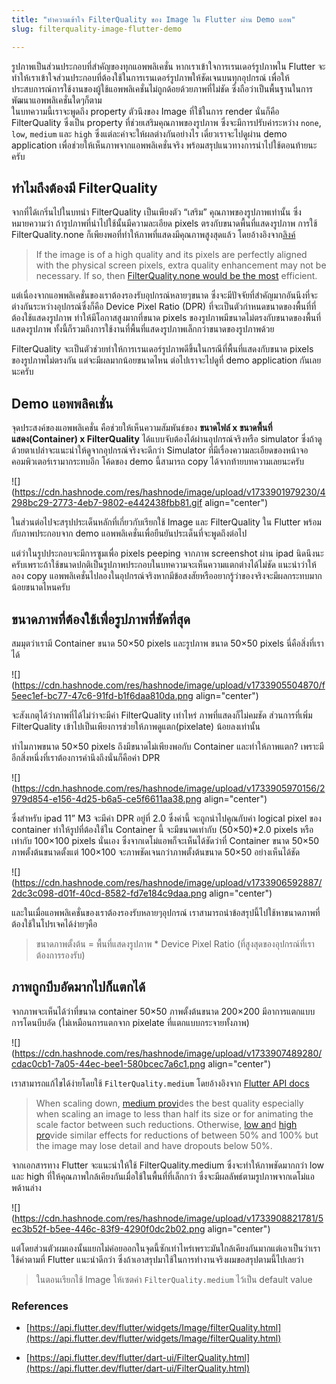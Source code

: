 ```yaml
---
title: "ทำความเข้าใจ FilterQuality ของ Image ใน Flutter ผ่าน Demo แอพ"
slug: filterquality-image-flutter-demo

---
```


รูปภาพเป็นส่วนประกอบที่สำคัญของทุกแอพพลิเคชั่น หากเราเข้าใจการเรนเดอร์รูปภาพใน Flutter จะทำให้เราเข้าใจส่วนประกอบที่ต้องใช้ในการเรนเดอร์รูปภาพให้ชัดเจนบนทุกอุปกรณ์ เพื่อให้ประสบการณ์การใช้งานของผู้ใช้แอพพลิเคชั่นไม่ถูกด้อยด้วยภาพที่ไม่ชัด ซึ่งถือว่าเป็นพื้นฐานในการพัฒนาแอพพลิเคชั่นใดๆก็ตาม  
ในบทความนี้เราจะพูดถึง property ตัวนึงของ Image ที่ใช้ในการ render นั่นก็คือ FilterQuality ซึ่งเป็น property ที่ช่วยเสริมคุณภาพของรูปภาพ ซึ่งจะมีการปรับค่าระหว่าง `none`, `low`, `medium` และ `high` ซึ่งแต่ละค่าจะให้ผลต่างกันอย่างไร เดี๋ยวเราจะไปดูผ่าน demo application เพื่อช่วยให้เห็นภาพจากแอพพลิเคชั่นจริง พร้อมสรุปแนวทางการนำไปใช้ตอนท้ายนะครับ

## ทำไมถึงต้องมี FilterQuality

จากที่ได้เกริ่นไปในบทนำ FilterQuality เป็นเพียงตัว “เสริม” คุณภาพของรูปภาพเท่านั้น ซึ่งหมายความว่า ถ้ารูปภาพที่นำไปใช้นั้นมีความละเอียด pixels ตรงกับขนาดพื้นที่แสดงรูปภาพ การใช้ FilterQuality.none ก็เพียงพอที่ทำให้ภาพที่แสดงมีคุณภาพสูงสุดแล้ว โดยอ้างอิงจาก[ลิงค์](https://api.flutter.dev/flutter/widgets/Image/filterQuality.html)

> If the image is of a high quality and its pixels are perfectly aligned with the physical screen pixels, extra quality enhancement may not be necessary. If so, then [FilterQuality.none would be the most](https://api.flutter.dev/flutter/dart-ui/FilterQuality.html) efficient.

แต่เนื่องจากแอพพลิเคชั่นของเราต้องรองรับอุปกรณ์หลายๆขนาด ซึ่งจะมีปัจจัยที่สำคัญมากอันนึงที่จะต่างกันระหว่างอุปกรณ์ซึ่งก็คือ Device Pixel Ratio (DPR) ที่จะเป็นตัวกำหนดขนาดของพื้นที่ที่ต้องใช้แสดงรูปภาพ ทำให้มีโอกาสสูงมากที่ขนาด pixels ของรูปภาพมีขนาดไม่ตรงกับขนาดของพื้นที่แสดงรูปภาพ ทั้งนี้ก็รวมถึงการใช้งานที่พื้นที่แสดงรูปภาพเล็กกว่าขนาดของรูปภาพด้วย

FilterQuality จะเป็นตัวช่วยทำให้การเรนเดอร์รูปภาพดีขึ้นในกรณีที่พื้นที่แสดงกับขนาด pixels ของรูปภาพไม่ตรงกัน แต่จะมีผลมากน้อยขนาดไหน ต่อไปเราจะไปดูที่ demo application กันเลยนะครับ

## Demo แอพพลิคเชั่น

จุดประสงค์ของแอพพลิเคชั่น คือช่วยให้เห็นความสัมพันธ์ของ **ขนาดไฟล์ x ขนาดพื้นที่แสดง(Container) x FilterQuality** ได้แบบจับต้องได้ผ่านอุปกรณ์จริงหรือ simulator ซึ่งถ้าดูด้วยตาเปล่าจะแนะนำให้ดูจากอุปกรณ์จริงจะดีกว่า Simulator ที่มีเรื่องความละเอียดของหน้าจอคอมพิวเตอร์เรามากระทบอีก โค้ดของ demo นี้สามารถ copy ได้จากท้ายบทความเลยนะครับ

![](https://cdn.hashnode.com/res/hashnode/image/upload/v1733901979230/4298bc29-2773-4eb7-9802-e442438fbb81.gif align="center")

ในส่วนต่อไปจะสรุปประเด็นหลักที่เกี่ยวกับเรียกใช้ Image และ FilterQuality ใน Flutter พร้อมกับภาพประกอบจาก demo แอพพลิเคชั่นเพื่อยืนยันประเด็นที่จะพูดถึงต่อไป

แต่ว่าในรูปประกอบจะมีการซูมเพื่อ pixels peeping จากภาพ screenshot ผ่าน ​ipad นิดนึงนะครับเพราะถ้าใช้ขนาดปกติเป็นรูปภาพประกอบในบทความจะเห็นความแตกต่างได้ไม่ชัด แนะนำว่าให้ลอง copy แอพพลิเคชั่นไปลองในอุปกรณ์จริงหากมีข้อสงสัยหรืออยากรู้ว่าของจริงจะมีผลกระทบมากน้อยขนาดไหนครับ

## ขนาดภาพที่ต้องใช้เพื่อรูปภาพที่ชัดที่สุด

สมมุตว่าเรามี Container ขนาด 50×50 pixels และรูปภาพ ขนาด 50×50 pixels นี่คือสิ่งที่เราได้

![](https://cdn.hashnode.com/res/hashnode/image/upload/v1733905504870/f5eec1ef-bc77-47c6-91fd-b1f6daa810da.png align="center")

จะสังเกตุได้ว่าภาพที่ได้ไม่ว่าจะมีค่า FilterQuality เท่าไหร่ ภาพที่แสดงก็ไม่คมชัด ส่วนการที่เพิ่ม FilterQuality เข้าไปเป็นเพียงการช่วยให้ภาพดูแตก(pixelate) น้อยลงเท่านั้น

ทำไมภาพขนาด 50×50 pixels ถึงมีขนาดไม่เพียงพอกับ Container และทำให้ภาพแตก? เพราะมีอีกสิ่งหนึ่งที่เราต้องการคำนึงถึงนั่นก็คือค่า DPR

![](https://cdn.hashnode.com/res/hashnode/image/upload/v1733905970156/2979d854-e156-4d25-b6a5-ce5f6611aa38.png align="center")

ซึ่งสำหรับ ipad 11” M3 จะมีค่า DPR อยู่ที่ 2.0 ซึ่งค่านี้ จะถูกนำไปคูณกับค่า logical pixel ของ container ทำให้รูปที่ต้องใช้ใน Container นี้ จะมีขนาดเท่ากับ (50×50)\*2.0 pixels หรือเท่ากับ 100×100 pixels นั่นเอง ซึ่งจากเดโม่แอพก็จะเห็นได้ชัดว่าที่ Container ขนาด 50×50 ภาพตั้งต้นขนาดตั้งแต่ 100×100 จะภาพชัดเจนกว่าภาพตั้งต้นขนาด 50×50 อย่างเห็นได้ชัด

![](https://cdn.hashnode.com/res/hashnode/image/upload/v1733906592887/2dc3c098-d01f-40cd-8582-fd7e184c9daa.png align="center")

และในเมื่อแอพพลิเคชั่นของเราต้องรองรับหลายๆอุปกรณ์ เราสามารถนำข้อสรุปนี้ไปใช้หาขนาดภาพที่ต้องใช้ในโปรเจคได้ง่ายๆคือ

> ขนาดภาพตั้งต้น = พื้นที่แสดงรูปภาพ \* Device Pixel Ratio (ที่สูงสุดของอุปกรณ์ที่เราต้องการรองรับ)

## ภาพถูกบีบอัดมากไปก็แตกได้

จากภาพจะเห็นได้ว่าที่ขนาด container 50×50 ภาพตั้งต้นขนาด 200×200 มีอาการแตกแบบการโดนบีบอัด (ไม่เหมือนการแตกจาก pixelate ที่แตกแบบกระจายทั้งภาพ)

![](https://cdn.hashnode.com/res/hashnode/image/upload/v1733907489280/cdac0cb1-7a05-44ec-bee1-580bcec7a6c1.png align="center")

เราสามารถแก้ไขได้ง่ายโดยใช้ `FilterQuality.medium` โดยอ้างอิงจาก [Flutter API docs](https://api.flutter.dev/flutter/dart-ui/FilterQuality.html)

> When scaling down, [medium provi](https://api.flutter.dev/flutter/dart-ui/FilterQuality.html)des the best quality especially when scaling an image to less than half its size or for animating the scale factor between such reductions. Otherwise, [low an](https://api.flutter.dev/flutter/dart-ui/FilterQuality.html)d [high pro](https://api.flutter.dev/flutter/dart-ui/FilterQuality.html)vide similar effects for reductions of between 50% and 100% but the image may lose detail and have dropouts below 50%.

จากเอกสารทาง Flutter จะแนะนำให้ใช้ FilterQuality.medium ซึ่งจะทำให้ภาพชัดมากกว่า low และ high ที่ให้คุณภาพใกล้เคียงกันเมื่อใช้ในพื้นที่ที่เล็กกว่า ซึ่งจะมีผลลัพธ์ตามรูปภาพจากเดโม่แอพด้านล่าง

![](https://cdn.hashnode.com/res/hashnode/image/upload/v1733908821781/5ec3b52f-b5ee-446c-83f9-4290f0dc2b02.png align="center")

แต่โดยส่วนตัวผมเองนั้นแยกไม่ค่อยออกในจุดนี้ซักเท่าไหร่เพราะมันใกล้เคียงกันมากแต่เอาเป็นว่าเราใช้ค่าตามที่ Flutter แนะนำดีกว่า ซึ่งถ้าเอาสรุปมาใช้ในการทำงานจริงผมขอสรุปตามนี้ไปเลยว่า

> ในตอนเรียกใช้ Image ให้เซตค่า `FilterQuality.medium` ไว้เป็น default value

### References

* [https://api.flutter.dev/flutter/widgets/Image/filterQuality.html](https://api.flutter.dev/flutter/widgets/Image/filterQuality.html)
    
* [https://api.flutter.dev/flutter/dart-ui/FilterQuality.html](https://api.flutter.dev/flutter/dart-ui/FilterQuality.html)